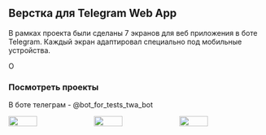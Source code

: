 ## Верстка для Telegram Web App

В рамках проекта были сделаны 7 экранов для веб приложения в боте Telegram. Каждый экран адаптировал специально под мобильные устройства.

О
### Посмотреть проекты
В боте телеграм - @bot_for_tests_twa_bot

<div style="display: flex;">
    <img src="telegram_app/photos/photo1" style="width: 33.33%;">
    <img src="ссылка_на_изображение_2" style="width: 33.33%;">
    <img src="ссылка_на_изображение_3" style="width: 33.33%;">
</div>
